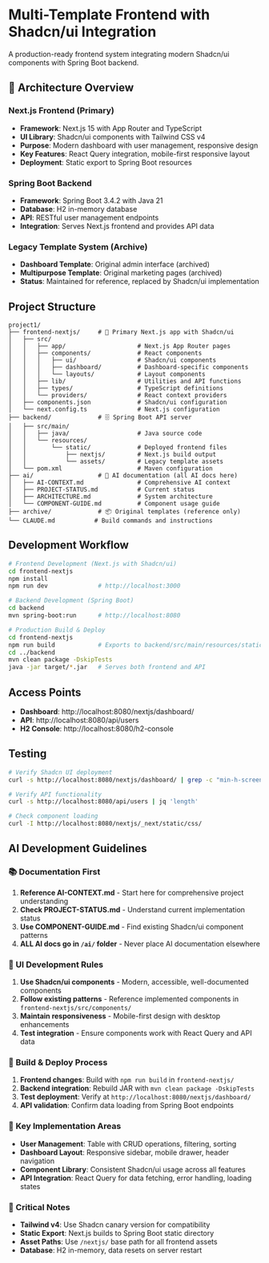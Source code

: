 # Multi-Template Frontend with Shadcn/ui Integration

A production-ready frontend system integrating modern Shadcn/ui components with Spring Boot backend.

## 🎯 Architecture Overview

### Next.js Frontend (Primary)
- **Framework**: Next.js 15 with App Router and TypeScript
- **UI Library**: Shadcn/ui components with Tailwind CSS v4
- **Purpose**: Modern dashboard with user management, responsive design
- **Key Features**: React Query integration, mobile-first responsive layout
- **Deployment**: Static export to Spring Boot resources

### Spring Boot Backend
- **Framework**: Spring Boot 3.4.2 with Java 21
- **Database**: H2 in-memory database
- **API**: RESTful user management endpoints
- **Integration**: Serves Next.js frontend and provides API data

### Legacy Template System (Archive)
- **Dashboard Template**: Original admin interface (archived)
- **Multipurpose Template**: Original marketing pages (archived)
- **Status**: Maintained for reference, replaced by Shadcn/ui implementation

## Project Structure

```
project1/
├── frontend-nextjs/     # 🚀 Primary Next.js app with Shadcn/ui
│   ├── src/
│   │   ├── app/                    # Next.js App Router pages
│   │   ├── components/             # React components
│   │   │   ├── ui/                 # Shadcn/ui components
│   │   │   ├── dashboard/          # Dashboard-specific components
│   │   │   └── layouts/            # Layout components
│   │   ├── lib/                    # Utilities and API functions
│   │   ├── types/                  # TypeScript definitions
│   │   └── providers/              # React context providers
│   ├── components.json             # Shadcn/ui configuration
│   └── next.config.ts              # Next.js configuration
├── backend/             # 🗄️ Spring Boot API server
│   ├── src/main/
│   │   ├── java/                   # Java source code
│   │   └── resources/
│   │       └── static/             # Deployed frontend files
│   │           ├── nextjs/         # Next.js build output
│   │           └── assets/         # Legacy template assets
│   └── pom.xml                     # Maven configuration
├── ai/                  # 🤖 AI documentation (all AI docs here)
│   ├── AI-CONTEXT.md               # Comprehensive AI context
│   ├── PROJECT-STATUS.md           # Current status
│   ├── ARCHITECTURE.md             # System architecture
│   └── COMPONENT-GUIDE.md          # Component usage guide
├── archive/             # 📦 Original templates (reference only)
└── CLAUDE.md           # Build commands and instructions
```

## Development Workflow

```bash
# Frontend Development (Next.js with Shadcn/ui)
cd frontend-nextjs
npm install
npm run dev              # http://localhost:3000

# Backend Development (Spring Boot)
cd backend
mvn spring-boot:run      # http://localhost:8080

# Production Build & Deploy
cd frontend-nextjs
npm run build            # Exports to backend/src/main/resources/static/nextjs/
cd ../backend
mvn clean package -DskipTests
java -jar target/*.jar   # Serves both frontend and API
```

## Access Points

- **Dashboard**: http://localhost:8080/nextjs/dashboard/
- **API**: http://localhost:8080/api/users
- **H2 Console**: http://localhost:8080/h2-console

## Testing

```bash
# Verify Shadcn UI deployment
curl -s http://localhost:8080/nextjs/dashboard/ | grep -c "min-h-screen bg-background"

# Verify API functionality
curl -s http://localhost:8080/api/users | jq 'length'

# Check component loading
curl -I http://localhost:8080/nextjs/_next/static/css/
```

## AI Development Guidelines

### 📚 Documentation First
1. **Reference AI-CONTEXT.md** - Start here for comprehensive project understanding
2. **Check PROJECT-STATUS.md** - Understand current implementation status
3. **Use COMPONENT-GUIDE.md** - Find existing Shadcn/ui component patterns
4. **ALL AI docs go in `/ai/` folder** - Never place AI documentation elsewhere

### 🎨 UI Development Rules  
1. **Use Shadcn/ui components** - Modern, accessible, well-documented components
2. **Follow existing patterns** - Reference implemented components in `frontend-nextjs/src/components/`
3. **Maintain responsiveness** - Mobile-first design with desktop enhancements
4. **Test integration** - Ensure components work with React Query and API data

### 🔄 Build & Deploy Process
1. **Frontend changes**: Build with `npm run build` in `frontend-nextjs/`
2. **Backend integration**: Rebuild JAR with `mvn clean package -DskipTests`
3. **Test deployment**: Verify at `http://localhost:8080/nextjs/dashboard/`
4. **API validation**: Confirm data loading from Spring Boot endpoints

### 🎯 Key Implementation Areas
- **User Management**: Table with CRUD operations, filtering, sorting
- **Dashboard Layout**: Responsive sidebar, mobile drawer, header navigation  
- **Component Library**: Consistent Shadcn/ui usage across all features
- **API Integration**: React Query for data fetching, error handling, loading states

### 🚨 Critical Notes
- **Tailwind v4**: Use Shadcn canary version for compatibility
- **Static Export**: Next.js builds to Spring Boot static directory
- **Asset Paths**: Use `/nextjs/` base path for all frontend assets
- **Database**: H2 in-memory, data resets on server restart
